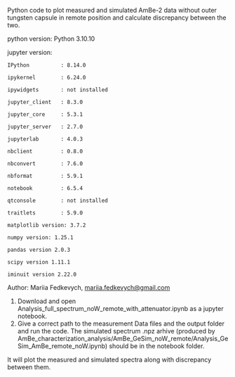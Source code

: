 Python code to plot measured and simulated AmBe-2 data without outer tungsten capsule in remote position and calculate discrepancy between the two.

python version: Python 3.10.10

jupyter version:

    IPython          : 8.14.0
    
    ipykernel        : 6.24.0
    
    ipywidgets       : not installed
    
    jupyter_client   : 8.3.0
    
    jupyter_core     : 5.3.1
    
    jupyter_server   : 2.7.0
    
    jupyterlab       : 4.0.3
    
    nbclient         : 0.8.0
    
    nbconvert        : 7.6.0
    
    nbformat         : 5.9.1
    
    notebook         : 6.5.4
    
    qtconsole        : not installed
    
    traitlets        : 5.9.0
    
    matplotlib version: 3.7.2
    
    numpy version: 1.25.1
    
    pandas version 2.0.3
    
    scipy version 1.11.1
    
    iminuit version 2.22.0

Author: Mariia Fedkevych, mariia.fedkevych@gmail.com

1. Download and open Analysis_full_spectrum_noW_remote_with_attenuator.ipynb as a jupyter notebook.
2. Give a correct path to the measurement Data files and the output folder and run the code. The simulated spectrum .npz arhive (produced by AmBe_characterization_analysis/AmBe_GeSim_noW_remote/Analysis_GeSim_AmBe_remote_noW.ipynb) should be in the notebook folder.

It will plot the measured and simulated spectra along with discrepancy between them.
